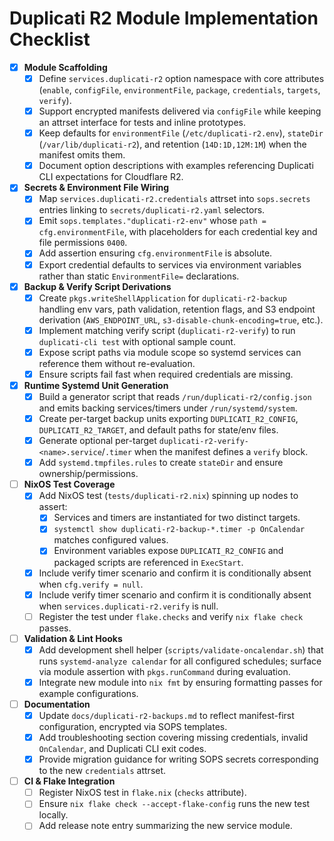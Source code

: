 # Duplicati R2 Module Implementation Checklist

- [x] **Module Scaffolding**
  - [x] Define `services.duplicati-r2` option namespace with core attributes (`enable`, `configFile`, `environmentFile`, `package`, `credentials`, `targets`, `verify`).
  - [x] Support encrypted manifests delivered via `configFile` while keeping an attrset interface for tests and inline prototypes.
  - [x] Keep defaults for `environmentFile` (`/etc/duplicati-r2.env`), `stateDir` (`/var/lib/duplicati-r2`), and retention (`14D:1D,12M:1M`) when the manifest omits them.
  - [x] Document option descriptions with examples referencing Duplicati CLI expectations for Cloudflare R2.

- [x] **Secrets & Environment File Wiring**
  - [x] Map `services.duplicati-r2.credentials` attrset into `sops.secrets` entries linking to `secrets/duplicati-r2.yaml` selectors.
  - [x] Emit `sops.templates."duplicati-r2-env"` whose `path = cfg.environmentFile`, with placeholders for each credential key and file permissions `0400`.
  - [x] Add assertion ensuring `cfg.environmentFile` is absolute.
  - [x] Export credential defaults to services via environment variables rather than static `EnvironmentFile=` declarations.

- [x] **Backup & Verify Script Derivations**
  - [x] Create `pkgs.writeShellApplication` for `duplicati-r2-backup` handling env vars, path validation, retention flags, and S3 endpoint derivation (`AWS_ENDPOINT_URL`, `s3-disable-chunk-encoding=true`, etc.).
  - [x] Implement matching verify script (`duplicati-r2-verify`) to run `duplicati-cli test` with optional sample count.
  - [x] Expose script paths via module scope so systemd services can reference them without re-evaluation.
  - [x] Ensure scripts fail fast when required credentials are missing.

- [x] **Runtime Systemd Unit Generation**
  - [x] Build a generator script that reads `/run/duplicati-r2/config.json` and emits backing services/timers under `/run/systemd/system`.
  - [x] Create per-target backup units exporting `DUPLICATI_R2_CONFIG`, `DUPLICATI_R2_TARGET`, and default paths for state/env files.
  - [x] Generate optional per-target `duplicati-r2-verify-<name>.service`/`.timer` when the manifest defines a `verify` block.
  - [x] Add `systemd.tmpfiles.rules` to create `stateDir` and ensure ownership/permissions.

- [ ] **NixOS Test Coverage**
  - [x] Add NixOS test (`tests/duplicati-r2.nix`) spinning up nodes to assert:
    - [x] Services and timers are instantiated for two distinct targets.
    - [x] `systemctl show duplicati-r2-backup-*.timer -p OnCalendar` matches configured values.
    - [x] Environment variables expose `DUPLICATI_R2_CONFIG` and packaged scripts are referenced in `ExecStart`.
  - [x] Include verify timer scenario and confirm it is conditionally absent when `cfg.verify = null`.
  - [x] Include verify timer scenario and confirm it is conditionally absent when `services.duplicati-r2.verify` is null.
  - [ ] Register the test under `flake.checks` and verify `nix flake check` passes.

- [ ] **Validation & Lint Hooks**
  - [x] Add development shell helper (`scripts/validate-oncalendar.sh`) that runs `systemd-analyze calendar` for all configured schedules; surface via module assertion with `pkgs.runCommand` during evaluation.
  - [x] Integrate new module into `nix fmt` by ensuring formatting passes for example configurations.

- [ ] **Documentation**
  - [x] Update `docs/duplicati-r2-backups.md` to reflect manifest-first configuration, encrypted via SOPS templates.
  - [x] Add troubleshooting section covering missing credentials, invalid `OnCalendar`, and Duplicati CLI exit codes.
  - [x] Provide migration guidance for writing SOPS secrets corresponding to the new `credentials` attrset.

- [ ] **CI & Flake Integration**
  - [ ] Register NixOS test in `flake.nix` (`checks` attribute).
  - [ ] Ensure `nix flake check --accept-flake-config` runs the new test locally.
  - [ ] Add release note entry summarizing the new service module.

